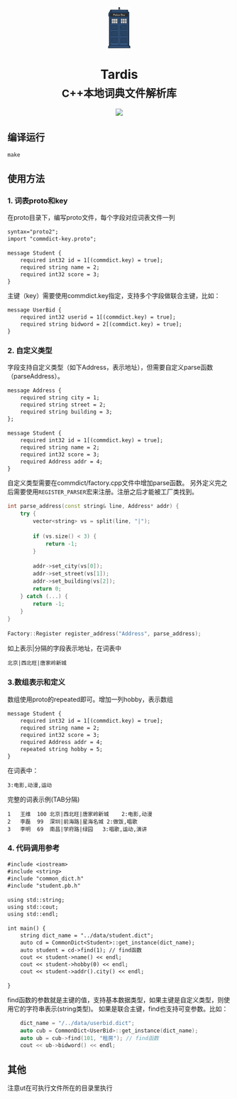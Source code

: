 <div align="center">
    <img src="https://raw.githubusercontent.com/guodongxiaren/logo/master/tardis/tardis.png" width="10%">
    <h1>Tardis<br><sub>C++本地词典文件解析库</sub></h1>
    <a href="./LICENSE"><img src="https://img.shields.io/badge/Open_source-MIT-green.svg?logo=git&logoColor=green"></a>
</div>



## 编译运行
```
make
```
## 使用方法
### 1. 词表proto和key
在proto目录下，编写proto文件，每个字段对应词表文件一列
```
syntax="proto2";
import "commdict-key.proto";

message Student {
    required int32 id = 1[(commdict.key) = true];
    required string name = 2;
    required int32 score = 3;
}
```
主键（key）需要使用commdict.key指定，支持多个字段做联合主键，比如：
```
message UserBid {
    required int32 userid = 1[(commdict.key) = true];
    required string bidword = 2[(commdict.key) = true];
}

```
### 2. 自定义类型
字段支持自定义类型（如下Address，表示地址），但需要自定义parse函数（parseAddress）。

```
message Address {
    required string city = 1;
    required string street = 2;
    required string building = 3;
};

message Student {
    required int32 id = 1[(commdict.key) = true];
    required string name = 2;
    required int32 score = 3;
    required Address addr = 4;
}

```
自定义类型需要在commdict/factory.cpp文件中增加parse函数。
另外定义完之后需要使用`REGISTER_PARSER`宏来注册。注册之后才能被工厂类找到。
```c++
int parse_address(const string& line, Address* addr) {
    try {
        vector<string> vs = split(line, "|");

        if (vs.size() < 3) {
            return -1;
        }

        addr->set_city(vs[0]);
        addr->set_street(vs[1]);
        addr->set_building(vs[2]);
        return 0;
    } catch (...) {
        return -1;
    }
}

Factory::Register register_address("Address", parse_address);
```
如上表示|分隔的字段表示地址，在词表中
```
北京|西北旺|唐家岭新城

```
### 3.数组表示和定义
数组使用proto的repeated即可。增加一列hobby，表示数组
```
message Student {
    required int32 id = 1[(commdict.key) = true];
    required string name = 2;
    required int32 score = 3;
    required Address addr = 4;
    repeated string hobby = 5;
}

```
在词表中：
```
3:电影,动漫,运动
```
完整的词表示例(TAB分隔)
```
1	王维	100	北京|西北旺|唐家岭新城	2:电影,动漫
2	李磊	99	深圳|前海路|星海名城	2:做饭,唱歌
3	李明	69	南昌|学府路|绿园	3:唱歌,运动,演讲
```
### 4. 代码调用参考
```
#include <iostream>
#include <string>
#include "common_dict.h"
#include "student.pb.h"

using std::string;
using std::cout;
using std::endl;

int main() {
    string dict_name = "../data/student.dict";
    auto cd = CommonDict<Student>::get_instance(dict_name);
    auto student = cd->find(1); // find函数
    cout << student->name() << endl;
    cout << student->hobby(0) << endl;
    cout << student->addr().city() << endl;

}

```
find函数的参数就是主键的值，支持基本数据类型，如果主键是自定义类型，则使用它的字符串表示(string类型)。
如果是联合主键，find也支持可变参数。比如：
```c++
    dict_name = "/../data/userbid.dict";
    auto cub = CommonDict<UserBid>::get_instance(dict_name);
    auto ub = cub->find(101, "租房"); // find函数
    cout << ub->bidword() << endl;
```
## 其他
注意ut在可执行文件所在的目录里执行
